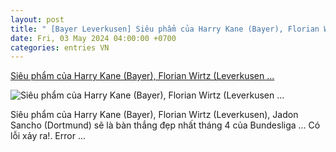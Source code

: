 ```yaml
---
layout: post
title: " [Bayer Leverkusen] Siêu phẩm của Harry Kane (Bayer), Florian Wirtz (Leverkusen ..."
date: Fri, 03 May 2024 04:00:00 +0700
categories: entries VN
---
```

[Siêu phẩm của Harry Kane (Bayer), Florian Wirtz (Leverkusen ...](https://thethao.sggp.org.vn/sieu-pham-cua-harry-kane-bayer-florian-wirtz-leverkusen-jadon-sancho-dortmund-se-la-ban-thang-dep-nhat-thang-4-cua-bundesliga-post738049.html)

![Siêu phẩm của Harry Kane (Bayer), Florian Wirtz (Leverkusen ...](https://image.sggp.org.vn/Uploaded/2024/uqvpsqmb/2024_05_02/best-goals-kane-wirtz-sancho-min-830.gif)

Siêu phẩm của Harry Kane (Bayer), Florian Wirtz (Leverkusen), Jadon Sancho (Dortmund) sẽ là bàn thắng đẹp nhất tháng 4 của Bundesliga ... Có lỗi xảy ra!. Error ...

